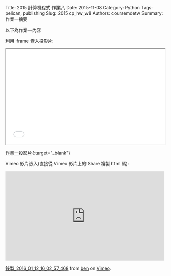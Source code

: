 Title: 2015 計算機程式 作業八
Date: 2015-11-08
Category: Python
Tags: pelican, publishing
Slug: 2015  cp_hw_w8
Authors: coursemdetw
Summary: 作業一摘要

以下為作業一內容

利用 iframe 嵌入投影片:

<iframe src="40423136_cp_w8_p.html" width="500" height="300"></iframe>

[作業一投影片](40423136_cp_w8_p.html){:target="_blank"}


Vimeo 影片嵌入(直接從 Vimeo 影片上的 Share 複製 html 碼):

<iframe src="https://player.vimeo.com/video/151488693" width="500" height="281" frameborder="0" webkitallowfullscreen mozallowfullscreen allowfullscreen></iframe> <p><a href="https://vimeo.com/151488693">錄製_2016_01_12_16_02_57_468</a> from <a href="https://vimeo.com/user47741345">ben</a> on <a href="https://vimeo.com">Vimeo</a>.</p>
